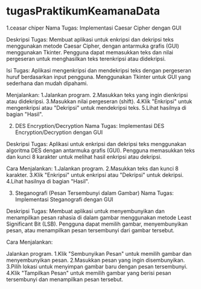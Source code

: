 # tugasPraktikumKeamanaData
1.ceasar chiper
Nama Tugas: Implementasi Caesar Cipher dengan GUI

Deskripsi Tugas:
Membuat aplikasi untuk enkripsi dan dekripsi teks menggunakan metode Caesar Cipher, dengan antarmuka grafis (GUI) menggunakan Tkinter. Pengguna dapat memasukkan teks dan nilai pergeseran untuk menghasilkan teks terenkripsi atau didekripsi.

Isi Tugas:
Aplikasi mengenkripsi dan mendekripsi teks dengan pergeseran huruf berdasarkan input pengguna.
Menggunakan Tkinter untuk GUI yang sederhana dan mudah dipahami.

 Menjalankan:
1.Jalankan program.
2.Masukkan teks yang ingin dienkripsi atau didekripsi.
3.Masukkan nilai pergeseran (shift).
4.Klik "Enkripsi" untuk mengenkripsi atau "Dekripsi" untuk mendekripsi teks.
5.Lihat hasilnya di bagian "Hasil".


2. DES Encryption/Decryption
Nama Tugas: Implementasi DES Encryption/Decryption dengan GUI

Deskripsi Tugas:
Aplikasi untuk enkripsi dan dekripsi teks menggunakan algoritma DES dengan antarmuka grafis (GUI). Pengguna memasukkan teks dan kunci 8 karakter untuk melihat hasil enkripsi atau dekripsi.

Cara Menjalankan:
1.Jalankan program.
2.Masukkan teks dan kunci 8 karakter.
3.Klik "Enkripsi" untuk enkripsi atau "Dekripsi" untuk dekripsi.
4.Lihat hasilnya di bagian "Hasil".

3. Steganografi (Pesan Tersembunyi dalam Gambar)
Nama Tugas: Implementasi Steganografi dengan GUI

Deskripsi Tugas:
Membuat aplikasi untuk menyembunyikan dan menampilkan pesan rahasia di dalam gambar menggunakan metode Least Significant Bit (LSB). Pengguna dapat memilih gambar, menyembunyikan pesan, atau menampilkan pesan tersembunyi dari gambar tersebut.

Cara Menjalankan:

Jalankan program.
1.Klik "Sembunyikan Pesan" untuk memilih gambar dan menyembunyikan pesan.
2.Masukkan pesan yang ingin disembunyikan.
3.Pilih lokasi untuk menyimpan gambar baru dengan pesan tersembunyi.
4.Klik "Tampilkan Pesan" untuk memilih gambar yang berisi pesan tersembunyi dan menampilkan pesan tersebut.

